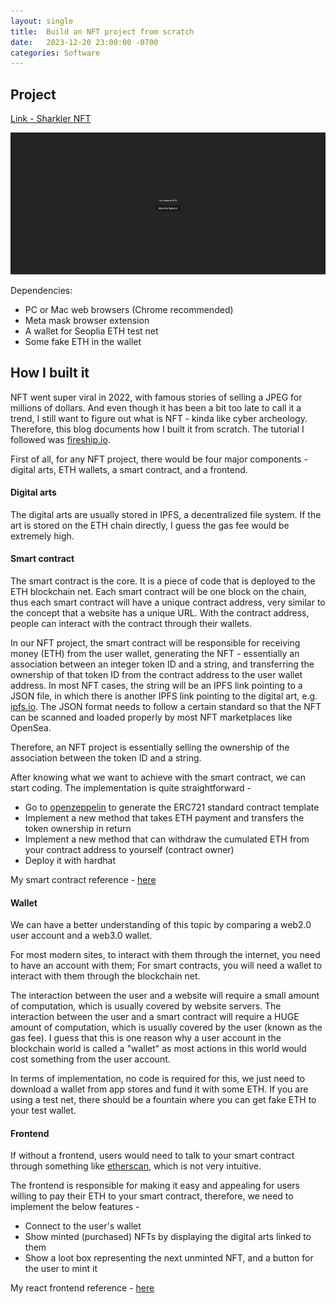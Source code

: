```yaml
---
layout: single
title:  Build an NFT project from scratch
date:   2023-12-20 23:00:00 -0700
categories: Software
---
```


## Project
[Link - Sharkler NFT](https://robosharkler.github.io/sharkler-nft-frontend-react/)

![demo](/assets/images/sharkler-nft-demo.gif "Demo")

Dependencies:
* PC or Mac web browsers (Chrome recommended)
* Meta mask browser extension
* A wallet for Seoplia ETH test net
* Some fake ETH in the wallet


## How I built it
NFT went super viral in 2022, with famous stories of selling a JPEG for millions of dollars. And even though it has been a bit too late to call it a trend, I still want to figure out what is NFT - kinda like cyber archeology. Therefore, this blog documents how I built it from scratch. The tutorial I followed was [fireship.io](https://fireship.io/lessons/web3-solidity-hardhat-react-tutorial/). 

First of all, for any NFT project, there would be four major components - digital arts, ETH wallets, a smart contract, and a frontend.

#### Digital arts
The digital arts are usually stored in IPFS, a decentralized file system. If the art is stored on the ETH chain directly, I guess the gas fee would be extremely high. 

#### Smart contract
The smart contract is the core. It is a piece of code that is deployed to the ETH blockchain net. Each smart contract will be one block on the chain, thus each smart contract will have a unique contract address, very similar to the concept that a website has a unique URL. With the contract address, people can interact with the contract through their wallets.

In our NFT project, the smart contract will be responsible for receiving money (ETH) from the user wallet, generating the NFT - essentially an association between an integer token ID and a string, and transferring the ownership of that token ID from the contract address to the user wallet address. In most NFT cases, the string will be an IPFS link pointing to a JSON file, in which there is another IPFS link pointing to the digital art, e.g. [ipfs.io](https://ipfs.io/ipfs/QmR9nXy6XHmJcGLXHDjWN79BhaQEN21LU4kU4V2QvkdbDN/1.json). The JSON format needs to follow a certain standard so that the NFT can be scanned and loaded properly by most NFT marketplaces like OpenSea.

Therefore, an NFT project is essentially selling the ownership of the association between the token ID and a string. 

After knowing what we want to achieve with the smart contract, we can start coding. The implementation is quite straightforward - 
* Go to [openzeppelin](https://docs.openzeppelin.com/contracts/5.x/wizard) to generate the ERC721 standard contract template
* Implement a new method that takes ETH payment and transfers the token ownership in return
* Implement a new method that can withdraw the cumulated ETH from your contract address to yourself (contract owner)
* Deploy it with hardhat

My smart contract reference - [here](https://github.com/robosharkler/sharkler-nft-contract)

#### Wallet
We can have a better understanding of this topic by comparing a web2.0 user account and a web3.0 wallet.

For most modern sites, to interact with them through the internet, you need to have an account with them; For smart contracts, you will need a wallet to interact with them through the blockchain net.

The interaction between the user and a website will require a small amount of computation, which is usually covered by website servers. The interaction between the user and a smart contract will require a HUGE amount of computation, which is usually covered by the user (known as the gas fee). I guess that this is one reason why a user account in the blockchain world is called a "wallet" as most actions in this world would cost something from the user account.  

In terms of implementation, no code is required for this, we just need to download a wallet from app stores and fund it with some ETH. If you are using a test net, there should be a fountain where you can get fake ETH to your test wallet. 

#### Frontend
If without a frontend, users would need to talk to your smart contract through something like [etherscan](https://sepolia.etherscan.io/address/0x80156eb2148a43d3036bd94b837a11978a00b55b#writeContract), which is not very intuitive. 

The frontend is responsible for making it easy and appealing for users willing to pay their ETH to your smart contract, therefore, we need to implement the below features - 
* Connect to the user's wallet
* Show minted (purchased) NFTs by displaying the digital arts linked to them
* Show a loot box representing the next unminted NFT, and a button for the user to mint it

My react frontend reference - [here](https://github.com/robosharkler/sharkler-nft-frontend-react)